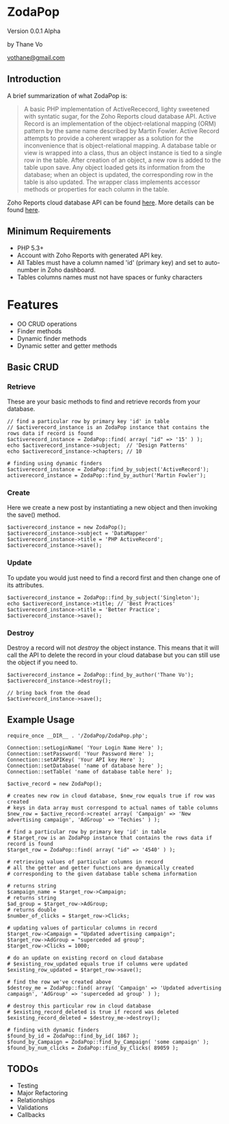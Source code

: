 # ZodaPop #

Version 0.0.1 Alpha

by Thane Vo

<vothane@gmail.com>

## Introduction ##

A brief summarization of what ZodaPop is:

> A basic PHP implementation of ActiveRececord, lighty sweetened with syntatic sugar, for the Zoho Reports cloud database API.
> Active Record is an implementation of the object-relational mapping (ORM) pattern by the same name described by Martin Fowler.
> Active Record attempts to provide a coherent wrapper as a solution for the inconvenience that is object-relational mapping.
> A database table or view is wrapped into a class, thus an object instance is tied to a single row in the table. 
> After creation of an object, a new row is added to the table upon save. Any object loaded gets its information from the database; 
> when an object is updated, the corresponding row in the table is also updated. The wrapper class implements accessor methods or 
> properties for each column in the table.

Zoho Reports cloud database API can be found [here](http://zohoreportsapi.wiki.zoho.com/).
More details can be found [here](http://en.wikipedia.org/wiki/Active_record_pattern).

## Minimum Requirements ##

- PHP 5.3+
- Account with Zoho Reports with generated API key.
- All Tables must have a column named 'id' (primary key) and set to auto-number in Zoho dashboard.
- Tables columns names must not have spaces or funky characters
 
# Features ##

- OO CRUD operations
- Finder methods
- Dynamic finder methods
- Dynamic setter and getter methods

## Basic CRUD ##

### Retrieve ###
These are your basic methods to find and retrieve records from your database.

	// find a particular row by primary key 'id' in table
	// $activerecord_instance is an ZodaPop instance that contains the rows data if record is found
	$activerecord_instance = ZodaPop::find( array( "id" => '15' ) );
	echo $activerecord_instance->subject;  // 'Design Patterns'
	echo $activerecord_instance->chapters; // 10

	# finding using dynamic finders
	$activerecord_instance = ZodaPop::find_by_subject('ActiveRecord');
	activerecord_instance = ZodaPop::find_by_authur('Martin Fowler');

### Create ###
Here we create a new post by instantiating a new object and then invoking the save() method.

	$activerecord_instance = new ZodaPop();
	$activerecord_instance->subject = 'DataMapper'
	$activerecord_instance->title = 'PHP ActiveRecord';
	$activerecord_instance->save();

### Update ###
To update you would just need to find a record first and then change one of its attributes.

	$activerecord_instance = ZodaPop::find_by_subject('Singleton');
	echo $activerecord_instance->title; // 'Best Practices'
	$activerecord_instance->title = 'Better Practice';
	$activerecord_instance->save();

### Destroy ###
Destroy a record will not *destroy* the object instance. This means that it will call the API to delete
the record in your cloud database but you can still use the object if you need to.

	$activerecord_instance = ZodaPop::find_by_author('Thane Vo');
	$activerecord_instance->destroy();
	
	// bring back from the dead
    $activerecord_instance->save();
	
## Example Usage ##

	require_once __DIR__ . '/ZodaPop/ZodaPop.php';

	Connection::setLoginName( 'Your Login Name Here' );
	Connection::setPassword( 'Your Password Here' );
	Connection::setAPIKey( 'Your API key Here' );
	Connection::setDatabase( 'name of database here' );
	Connection::setTable( 'name of database table here' );

	$active_record = new ZodaPop();

	# creates new row in cloud database, $new_row equals true if row was created 
	# keys in data array must correspond to actual names of table columns 
	$new_row = $active_record->create( array( 'Campaign' => 'New advertising campaign', 'AdGroup' => 'Techies' ) );

	# find a particular row by primary key 'id' in table 
	# $target_row is an ZodaPop instance that contains the rows data if record is found 
	$target_row = ZodaPop::find( array( "id" => '4540' ) );

	# retrieving values of particular columns in record 
	# all the getter and getter functions are dynamically created 
	# corresponding to the given database table schema information 

	# returns string
	$campaign_name = $target_row->Campaign;  
	# returns string
	$ad_group = $target_row->AdGroup; 
	# returns double
	$number_of_clicks = $target_row->Clicks; 

	# updating values of particular columns in record 
	$target_row->Campaign = "Updated advertising campaign";
	$target_row->AdGroup = "superceded ad group";
	$target_row->Clicks = 1000;

	# do an update on existing record on cloud database 
	# $existing_row_updated equals true if columns were updated 
	$existing_row_updated = $target_row->save();

	# find the row we've created above 
	$destroy_me = ZodaPop::find( array( 'Campaign' => 'Updated advertising campaign', 'AdGroup' => 'superceded ad group' ) );

	# destroy this particular row in cloud database 
	# $existing_record_deleted is true if record was deleted 
	$existing_record_deleted = $destroy_me->destroy();

	# finding with dynamic finders 
	$found_by_id = ZodaPop::find_by_id( 1867 );
	$found_by_Campaign = ZodaPop::find_by_Campaign( 'some campaign' );
	$found_by_num_clicks = ZodaPop::find_by_Clicks( 89059 );

## TODOs ##

- Testing
- Major Refactoring 
- Relationships
- Validations
- Callbacks